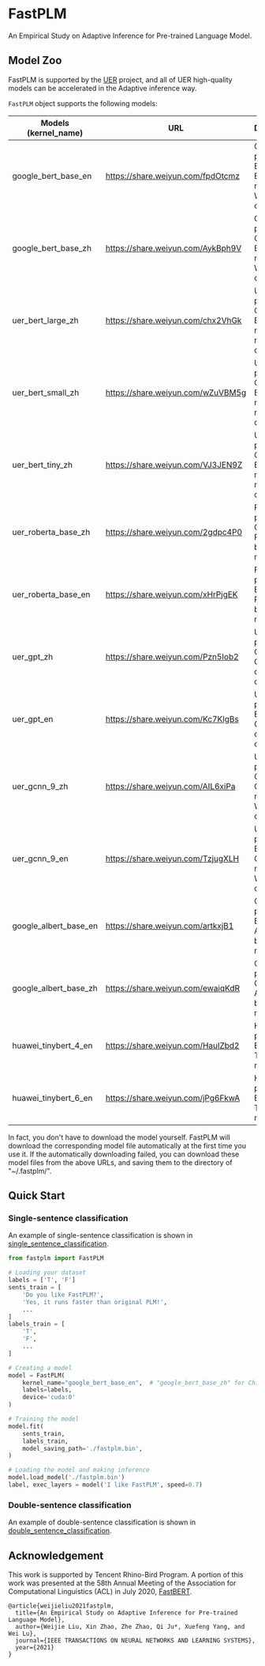 # FastPLM

An Empirical Study on Adaptive Inference for Pre-trained Language Model.


## Model Zoo

FastPLM is supported by the [UER](https://github.com/dbiir/UER-py) project, and all of UER high-quality models can be accelerated in the Adaptive inference way.

``FastPLM`` object supports the following models:

|Models (kernel_name)  |URL                               |Description                                               |
|----------------------|----------------------------------|----------------------------------------------------------|
|google_bert_base_en   |https://share.weiyun.com/fpdOtcmz | Google pretrained English BERT-base model on Wiki corpus.|
|google_bert_base_zh   |https://share.weiyun.com/AykBph9V | Google pretrained Chinese BERT-base model on Wiki corpus.|
|uer_bert_large_zh     |https://share.weiyun.com/chx2VhGk | UER pretrained Chinese BERT-large model on mixed corpus. |
|uer_bert_small_zh     |https://share.weiyun.com/wZuVBM5g | UER pretrained Chinese BERT-small model on mixed corpus. |
|uer_bert_tiny_zh      |https://share.weiyun.com/VJ3JEN9Z | UER pretrained Chinese BERT-tiny model on mixed corpus.  |
|uer_roberta_base_zh   |https://share.weiyun.com/2gdpc4P0 | Facebook pretrained Chinese RoBerta-base model.          |
|uer_roberta_base_en   |https://share.weiyun.com/xHrPjgEK | Facebook pretrained English RoBerta-base model.          |
|uer_gpt_zh            |https://share.weiyun.com/Pzn5Iob2 | UER pretrained Chinese GPT model on mixed corpus.        |
|uer_gpt_en            |https://share.weiyun.com/Kc7KlgBs | UER pretrained English GPT model on Wikien corpus.       |
|uer_gcnn_9_zh         |https://share.weiyun.com/AIL6xiPa | UER pretrained Chinese GCNN model on Wiki corpus.        |
|uer_gcnn_9_en         |https://share.weiyun.com/TzjugXLH | UER pretrained English GCNN model on Wikien corpus.      |
|google_albert_base_en |https://share.weiyun.com/artkxjB1 | Google pretrained English ALBERT-base model.             |
|google_albert_base_zh |https://share.weiyun.com/ewaiqKdR | Google pretrained Chinese ALBERT-base model.             |
|huawei_tinybert_4_en  |https://share.weiyun.com/HaulZbd2 | Huawei pretrained English TinyBERT_4 model.              |
|huawei_tinybert_6_en  |https://share.weiyun.com/jPg6FkwA | Huawei pretrained English TinyBERT_6 model.              |


In fact, you don't have to download the model yourself. FastPLM will download the corresponding model file automatically at the first time you use it. 
If the automatically downloading failed, you can download these model files from the above URLs, and saving them to the directory of "~/.fastplm/".


## Quick Start

### Single-sentence classification

An example of single-sentence classification is shown in [single_sentence_classification](examples/single_sentence_classification/).

```python
from fastplm import FastPLM

# Loading your dataset
labels = ['T', 'F']
sents_train = [
    'Do you like FastPLM?',
    'Yes, it runs faster than original PLM!',
    ...
]
labels_train = [
    'T',
    'F',
    ...
]

# Creating a model
model = FastPLM(
    kernel_name="google_bert_base_en",  # "google_bert_base_zh" for Chinese
    labels=labels,
    device='cuda:0'
)

# Training the model
model.fit(
    sents_train,
    labels_train,
    model_saving_path='./fastplm.bin',
)

# Loading the model and making inference
model.load_model('./fastplm.bin')
label, exec_layers = model('I like FastPLM', speed=0.7)
```

### Double-sentence classification

An example of double-sentence classification is shown in [double_sentence_classification](examples/double_sentence_classification/).


## Acknowledgement

This work is supported by Tencent Rhino-Bird Program. A portion of this work was presented at the 58th Annual Meeting of the Association for Computational Linguistics (ACL) in July 2020, [FastBERT](https://github.com/autoliuweijie/FastBERT).

```
@article{weijieliu2021fastplm,
  title={An Empirical Study on Adaptive Inference for Pre-trained Language Model},
  author={Weijie Liu, Xin Zhao, Zhe Zhao, Qi Ju*, Xuefeng Yang, and Wei Lu},
  journal={IEEE TRANSACTIONS ON NEURAL NETWORKS AND LEARNING SYSTEMS},
  year={2021}
}
```
